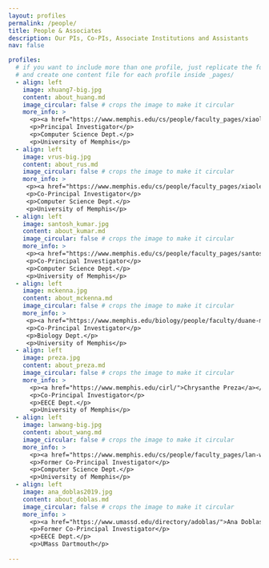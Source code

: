 ```yaml
---
layout: profiles
permalink: /people/
title: People & Associates
description: Our PIs, Co-PIs, Associate Institutions and Assistants
nav: false

profiles:
  # if you want to include more than one profile, just replicate the following block
  # and create one content file for each profile inside _pages/
  - align: left
    image: xhuang7-big.jpg
    content: about_huang.md
    image_circular: false # crops the image to make it circular
    more_info: >
      <p><a href="https://www.memphis.edu/cs/people/faculty_pages/xiaolei-huang.php">Xiaolei Huang</a></p>
      <p>Principal Investigator</p>
      <p>Computer Science Dept.</p>
      <p>University of Memphis</p>
  - align: left
    image: vrus-big.jpg
    content: about_rus.md
    image_circular: false # crops the image to make it circular
    more_info: >
     <p><a href="https://www.memphis.edu/cs/people/faculty_pages/xiaolei-huang.php">Vasile Rus</a></p>
     <p>Co-Principal Investigator</p>
     <p>Computer Science Dept.</p>
     <p>University of Memphis</p>
  - align: left
    image: santosh_kumar.jpg
    content: about_kumar.md
    image_circular: false # crops the image to make it circular
    more_info: >
     <p><a href="https://www.memphis.edu/cs/people/faculty_pages/santosh-kumar.php">Santosh Kumar</a></p>
     <p>Co-Principal Investigator</p>
     <p>Computer Science Dept.</p>
     <p>University of Memphis</p>
  - align: left
    image: mckenna.jpg
    content: about_mckenna.md
    image_circular: false # crops the image to make it circular
    more_info: >
     <p><a href="https://www.memphis.edu/biology/people/faculty/duane-mckenna.php">Duane Mckenna</a></p>
     <p>Co-Principal Investigator</p>
     <p>Biology Dept.</p>
     <p>University of Memphis</p>
  - align: left
    image: preza.jpg
    content: about_preza.md
    image_circular: false # crops the image to make it circular
    more_info: >
      <p><a href="https://www.memphis.edu/cirl/">Chrysanthe Preza</a></p>
      <p>Co-Principal Investigator</p>
      <p>EECE Dept.</p>
      <p>University of Memphis</p>
  - align: left
    image: lanwang-big.jpg
    content: about_wang.md
    image_circular: false # crops the image to make it circular
    more_info: >
      <p><a href="https://www.memphis.edu/cs/people/faculty_pages/lan-wang.php">Lan Wang</a></p>
      <p>Former Co-Principal Investigator</p>
      <p>Computer Science Dept.</p>
      <p>University of Memphis</p>
  - align: left
    image: ana_doblas2019.jpg
    content: about_doblas.md
    image_circular: false # crops the image to make it circular
    more_info: >
      <p><a href="https://www.umassd.edu/directory/adoblas/">Ana Doblas</a></p>
      <p>Former Co-Principal Investigator</p>
      <p>EECE Dept.</p>
      <p>UMass Dartmouth</p>
  
---
```

